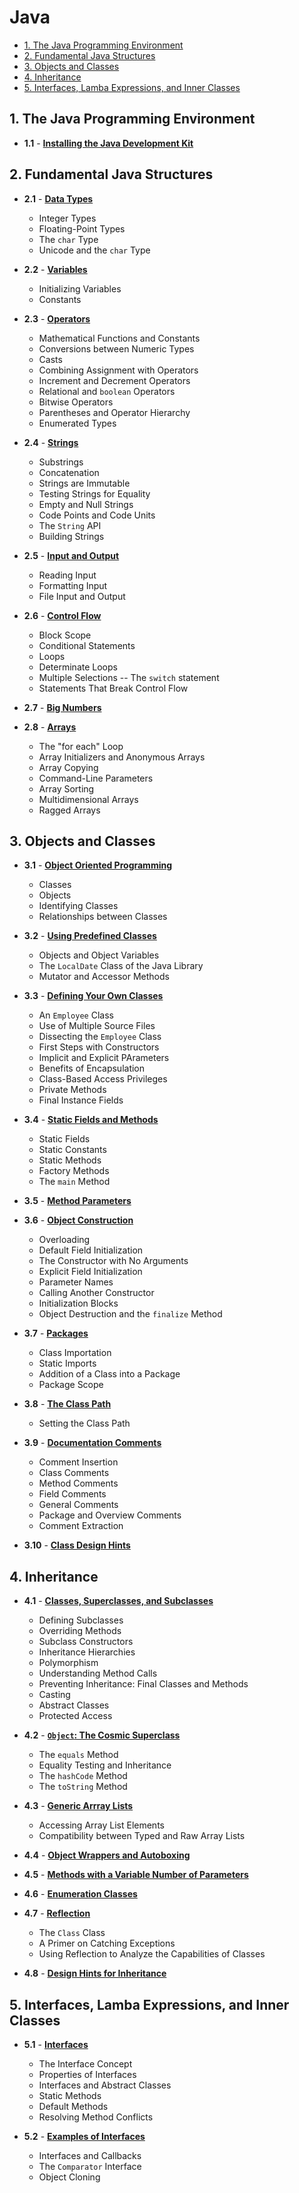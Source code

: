 # Java

- [1. The Java Programming Environment](#1-the-java-programming-environment)
- [2. Fundamental Java Structures](#2-fundamental-java-structures)
- [3. Objects and Classes](#3-objects-and-classes)
- [4. Inheritance](#4-inheritance)
- [5. Interfaces, Lamba Expressions, and Inner Classes](#5-interfaces-lamba-expressions-and-inner-classes)

## 1. The Java Programming Environment

- **1.1** - [**Installing the Java Development Kit**](1_Java/1_TheJavaProgrammingEnvironment/1_InstallingTheJavaDevelopmentKit.md)

## 2. Fundamental Java Structures

- **2.1** - [**Data Types**](1_Java/2_FundamentalJavaStructures/1_DataTypes.md)

    - Integer Types
    - Floating-Point Types
    - The `char` Type
    - Unicode and the `char` Type

- **2.2** - [**Variables**](1_Java/2_FundamentalJavaStructures/2_Variables.md)

    - Initializing Variables
    - Constants

- **2.3** - [**Operators**](1_Java/2_FundamentalJavaStructures/3_Operators.md)

    - Mathematical Functions and Constants
    - Conversions between Numeric Types
    - Casts
    - Combining Assignment with Operators
    - Increment and Decrement Operators
    - Relational and `boolean` Operators
    - Bitwise Operators
    - Parentheses and Operator Hierarchy
    - Enumerated Types

- **2.4** - [**Strings**](1_Java/2_FundamentalJavaStructures/4_Strings.md)

    - Substrings
    - Concatenation
    - Strings are Immutable
    - Testing Strings for Equality
    - Empty and Null Strings
    - Code Points and Code Units
    - The `String` API
    - Building Strings

- **2.5** - [**Input and Output**](1_Java/2_FundamentalJavaStructures/5_InputAndOutput.md)

    - Reading Input
    - Formatting Input
    - File Input and Output

- **2.6** - [**Control Flow**](1_Java/2_FundamentalJavaStructures/6_ControlFlow.md)

    - Block Scope
    - Conditional Statements
    - Loops
    - Determinate Loops
    - Multiple Selections -- The `switch` statement
    - Statements That Break Control Flow

- **2.7** - [**Big Numbers**](1_Java/2_FundamentalJavaStructures/7_BigNumbers.md)

- **2.8** - [**Arrays**](1_Java/2_FundamentalJavaStructures/8_Arrays.md)

    - The "for each" Loop
    - Array Initializers and Anonymous Arrays
    - Array Copying
    - Command-Line Parameters
    - Array Sorting
    - Multidimensional Arrays
    - Ragged Arrays

## 3. Objects and Classes

- **3.1** - [**Object Oriented Programming**](1_Java/3_ObjectsAndClasses/1_ObjectOrientedProgramming.md)

    - Classes
    - Objects
    - Identifying Classes
    - Relationships between Classes

- **3.2** - [**Using Predefined Classes**](1_Java/3_ObjectsAndClasses/2_UsingPredefinedClasses.md)

    - Objects and Object Variables
    - The `LocalDate` Class of the Java Library
    - Mutator and Accessor Methods

- **3.3** - [**Defining Your Own Classes**](1_Java/3_ObjectsAndClasses/3_DefiningYourOwnClasses.md)

    - An `Employee` Class
    - Use of Multiple Source Files
    - Dissecting the `Employee` Class
    - First Steps with Constructors
    - Implicit and Explicit PArameters
    - Benefits of Encapsulation
    - Class-Based Access Privileges
    - Private Methods
    - Final Instance Fields

- **3.4** - [**Static Fields and Methods**](1_Java/3_ObjectsAndClasses/4_StaticFieldsAndMethods.md)

    - Static Fields
    - Static Constants
    - Static Methods
    - Factory Methods
    - The `main` Method

- **3.5** - [**Method Parameters**](1_Java/3_ObjectsAndClasses/5_MethodParameters.md)

- **3.6** - [**Object Construction**](1_Java/3_ObjectsAndClasses/6_ObjectConstruction.md)

    - Overloading
    - Default Field Initialization
    - The Constructor with No Arguments
    - Explicit Field Initialization
    - Parameter Names
    - Calling Another Constructor
    - Initialization Blocks
    - Object Destruction and the `finalize` Method

- **3.7** - [**Packages**](1_Java/3_ObjectsAndClasses/7_Packages.md)

    - Class Importation
    - Static Imports
    - Addition of a Class into a Package
    - Package Scope

- **3.8** - [**The Class Path**](1_Java/3_ObjectsAndClasses/8_TheClassPath.md)

    - Setting the Class Path

- **3.9** - [**Documentation Comments**](1_Java/3_ObjectsAndClasses/9_DocumentationComments.md)

    - Comment Insertion
    - Class Comments
    - Method Comments
    - Field Comments
    - General Comments
    - Package and Overview Comments
    - Comment Extraction

- **3.10** - [**Class Design Hints**](1_Java/3_ObjectsAndClasses/10_ClassDesignHints.md)

## 4. Inheritance

- **4.1** - [**Classes, Superclasses, and Subclasses**]()

    - Defining Subclasses
    - Overriding Methods
    - Subclass Constructors
    - Inheritance Hierarchies
    - Polymorphism
    - Understanding Method Calls
    - Preventing Inheritance: Final Classes and Methods
    - Casting
    - Abstract Classes
    - Protected Access

- **4.2** - [**`Object`: The Cosmic Superclass**]()

    - The `equals` Method
    - Equality Testing and Inheritance
    - The `hashCode` Method
    - The `toString` Method

- **4.3** - [**Generic Arrray Lists**]()

    - Accessing Array List Elements
    - Compatibility between Typed and Raw Array Lists

- **4.4** - [**Object Wrappers and Autoboxing**]()

- **4.5** - [**Methods with a Variable Number of Parameters**]()

- **4.6** - [**Enumeration Classes**]()

- **4.7** - [**Reflection**]()

    - The `Class` Class
    - A Primer on Catching Exceptions
    - Using Reflection to Analyze the Capabilities of Classes

- **4.8** - [**Design Hints for Inheritance**]()

## 5. Interfaces, Lamba Expressions, and Inner Classes

- **5.1** - [**Interfaces**]()

    - The Interface Concept
    - Properties of Interfaces
    - Interfaces and Abstract Classes
    - Static Methods
    - Default Methods
    - Resolving Method Conflicts

- **5.2** - [**Examples of Interfaces**]()

    - Interfaces and Callbacks
    - The `Comparator` Interface
    - Object Cloning